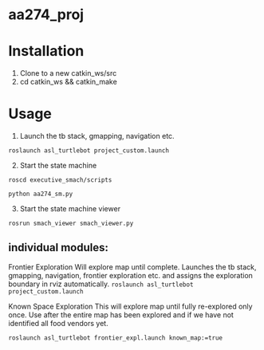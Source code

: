 # aa274_proj

# Installation
1. Clone to a new catkin_ws/src
2. cd catkin_ws && catkin_make

# Usage 
1.  Launch the tb stack, gmapping, navigation etc.


`roslaunch asl_turtlebot project_custom.launch`

2.  Start the state machine


`roscd executive_smach/scripts`


`python aa274_sm.py`

3. Start the state machine viewer


`rosrun smach_viewer smach_viewer.py`


## individual modules:
Frontier Exploration 
Will explore map until complete. Launches the tb stack, gmapping, navigation, frontier exploration etc. and assigns the exploration boundary in rviz automatically.
`roslaunch asl_turtlebot project_custom.launch`

Known Space Exploration
This will explore map until fully re-explored only once. Use after the entire map has been explored and if we have not identified all food vendors yet.


`roslaunch asl_turtlebot frontier_expl.launch known_map:=true`
